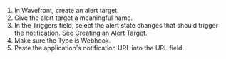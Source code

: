 1. In Wavefront, create an alert target.
1. Give the alert target a meaningful name.
1. In the Triggers field, select the alert state changes that should trigger the notification. See [Creating an Alert Target](https://docs.wavefront.com/webhooks_alert_notification.html#creating-an-alert-target).
1. Make sure the Type is Webhook.
1. Paste the application's notification URL into the URL field.
